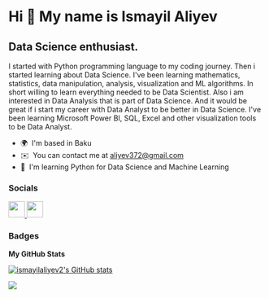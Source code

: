 Hi 👋 My name is Ismayil Aliyev
===============================

Data Science enthusiast.
------------------------

I started with Python programming language to my coding journey. Then i started learning about Data Science. I've been learning mathematics, statistics, data manipulation, analysis, visualization and ML algorithms. In short willing to learn everything needed to be Data Scientist. Also i am interested in Data Analysis that is part of Data Science. And it would be great if i start my career with Data Analyst to be better in Data Science. I've been learning Microsoft Power BI, SQL, Excel and other visualization tools to be Data Analyst.

* 🌍  I'm based in Baku
* ✉️  You can contact me at [aliyev372@gmail.com](mailto:aliyev372@gmail.com)
* 🧠  I'm learning Python for Data Science and Machine Learning



### Socials

<p align="left"> <a href="https://www.github.com/ismayilaliyev2" target="_blank" rel="noreferrer"> <picture> <source media="(prefers-color-scheme: dark)" srcset="https://raw.githubusercontent.com/danielcranney/readme-generator/main/public/icons/socials/github-dark.svg" /> <source media="(prefers-color-scheme: light)" srcset="https://raw.githubusercontent.com/danielcranney/readme-generator/main/public/icons/socials/github.svg" /> <img src="https://raw.githubusercontent.com/danielcranney/readme-generator/main/public/icons/socials/github.svg" width="32" height="32" /> </picture> </a> <a href="https://www.linkedin.com/in/Ismayil Aliyev" target="_blank" rel="noreferrer"> <picture> <source media="(prefers-color-scheme: dark)" srcset="undefined" /> <source media="(prefers-color-scheme: light)" srcset="https://raw.githubusercontent.com/danielcranney/readme-generator/main/public/icons/socials/linkedin.svg" /> <img src="https://raw.githubusercontent.com/danielcranney/readme-generator/main/public/icons/socials/linkedin.svg" width="32" height="32" /> </picture> </a></p>

### Badges

<b>My GitHub Stats</b>

<a href="http://www.github.com/ismayilaliyev2"><img src="https://github-readme-stats.vercel.app/api?username=ismayilaliyev2&show_icons=true&hide=&count_private=true&title_color=0891b2&text_color=ffffff&icon_color=0891b2&bg_color=1c1917&hide_border=true&show_icons=true" alt="ismayilaliyev2's GitHub stats" /></a>

<a href="http://www.github.com/ismayilaliyev2"><img src="https://github-readme-streak-stats.herokuapp.com/?user=ismayilaliyev2&stroke=ffffff&background=1c1917&ring=0891b2&fire=0891b2&currStreakNum=ffffff&currStreakLabel=0891b2&sideNums=ffffff&sideLabels=ffffff&dates=ffffff&hide_border=true" /></a>
